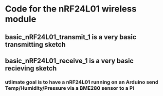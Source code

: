 # Code for the nRF24L01 wireless module

## basic_nRF24L01_transmit_1 is a very basic transmitting sketch  

## basic_nRF24L01_receive_1 is a very basic recieving sketch  

### utlimate goal is to have a nRF24L01 running on an Arduino send Temp/Humidity/Pressure via a BME280 sensor to a Pi
